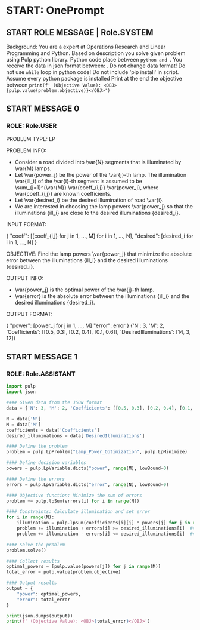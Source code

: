 # START: OnePrompt 
## START ROLE MESSAGE | Role.SYSTEM 
Background: You are a expert at Operations Research and Linear Programming and Python. Based on description you solve given problem using Pulp python library. Python code place between ```python and ```. You receive the data in json format between: <DATA></DATA>. Do not change data format! Do not use `while` loop in python code! Do not include 'pip install' in script. Assume every python package is installed Print at the end the objective between <OBJ></OBJ> `print(f' (Objective Value): <OBJ>{pulp.value(problem.objective)}</OBJ>')`  
## START MESSAGE 0 
### ROLE: Role.USER
<DESCRIPTION>
PROBLEM TYPE: LP

PROBLEM INFO: 

- Consider a road divided into \var{N} segments that is illuminated by \var{M} lamps.
- Let \var{power_j} be the power of the \var{j}-th lamp. The illumination \var{ill_i} of the \var{i}-th segment is assumed to be \sum_{j=1}^{\var{M}} \var{coeff_{i,j}} \var{power_j}, where \var{coeff_{i,j}} are known coefficients.
- Let \var{desired_i} be the desired illumination of road \var{i}. 
- We are interested in choosing the lamp powers \var{power_j} so that the illuminations {ill_i} are close to the desired illuminations {desired_i}. 

INPUT FORMAT: 

{
    "coeff": [[coeff_{i,j} for j in 1, ..., M] for i in 1, ..., N],
    "desired": [desired_i for i in 1, ..., N]
}

OBJECTIVE: Find the lamp powers \var{power_j} that minimize the absolute error between the illuminations {ill_i} and the desired illuminations {desired_i}.

OUTPUT INFO:

- \var{power_j} is the optimal power of the \var{j}-th lamp.
- \var{error} is the absolute error between the illuminations {ill_i} and the desired illuminations {desired_i}.

OUTPUT FORMAT:

{
    "power": [power_j for j in 1, ..., M]
    "error": error
}
</DESCRIPTION>
<DATA>
{'N': 3, 'M': 2, 'Coefficients': [[0.5, 0.3], [0.2, 0.4], [0.1, 0.6]], 'DesiredIlluminations': [14, 3, 12]}</DATA>


## START MESSAGE 1 
### ROLE: Role.ASSISTANT
```python
import pulp
import json

#### Given data from the JSON format
data = {'N': 3, 'M': 2, 'Coefficients': [[0.5, 0.3], [0.2, 0.4], [0.1, 0.6]], 'DesiredIlluminations': [14, 3, 12]}

N = data['N']
M = data['M']
coefficients = data['Coefficients']
desired_illuminations = data['DesiredIlluminations']

#### Define the problem
problem = pulp.LpProblem("Lamp_Power_Optimization", pulp.LpMinimize)

#### Define decision variables
powers = pulp.LpVariable.dicts("power", range(M), lowBound=0)

#### Define the errors
errors = pulp.LpVariable.dicts("error", range(N), lowBound=0)

#### Objective function: Minimize the sum of errors
problem += pulp.lpSum(errors[i] for i in range(N))

#### Constraints: Calculate illumination and set error
for i in range(N):
    illumination = pulp.lpSum(coefficients[i][j] * powers[j] for j in range(M))
    problem += illumination + errors[i] >= desired_illuminations[i]  #### Illumination must be at least desired
    problem += illumination - errors[i] <= desired_illuminations[i]  #### Illumination must be at most desired

#### Solve the problem
problem.solve()

#### Collect results
optimal_powers = [pulp.value(powers[j]) for j in range(M)]
total_error = pulp.value(problem.objective)

#### Output results
output = {
    "power": optimal_powers,
    "error": total_error
}

print(json.dumps(output))
print(f' (Objective Value): <OBJ>{total_error}</OBJ>')
```

